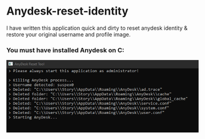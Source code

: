 # Anydesk-reset-identity
I have written this application quick and dirty to reset anydesk identity & restore your original username and profile image.

### You must have installed Anydesk on C:

![xored](https://github.com/suspex0/anydesk-reset-identity/blob/main/anydesk-reset-new.PNG?raw=true)
